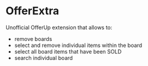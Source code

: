 # OfferExtra
Unofficial OfferUp extension that allows to: 

- remove boards
- select and remove individual items within the board
- select all board items that have been SOLD
- search individual board
